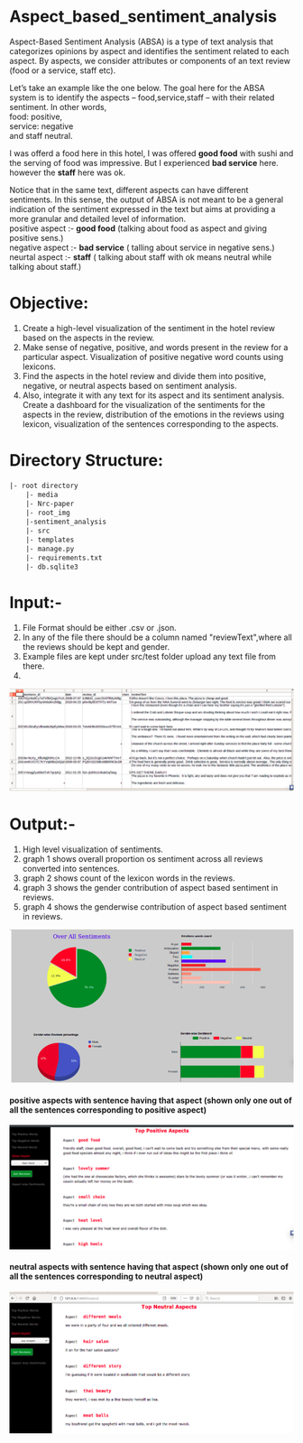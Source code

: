 # Aspect_based_sentiment_analysis
Aspect-Based Sentiment Analysis (ABSA) is a type of text analysis that categorizes opinions by aspect and identifies the sentiment related to each aspect.
By aspects, we consider attributes or components of an text review (food or a service, staff etc).

Let’s take an example like the one below. The goal here for the ABSA system is to identify the aspects – food,service,staff – with their related sentiment. 
In other words, <br /> 
food: positive, <br />
service: negative <br />
and staff neutral. 

 

I was offerd a food here in this hotel, I was offered **good food** with sushi and the serving of food was impressive. But I experienced **bad service** here. however the **staff** here was ok.


Notice that in the same text, different aspects can have different sentiments. In this sense, the output of ABSA is not meant to be a general indication of the sentiment expressed in the text but aims at providing a more granular and detailed level of information.  <br />
positive aspect :- **good food** (talking about food as aspect and giving positive sens.) <br />
negative aspect :- **bad service** ( talling about service in negative sens.) <br />
neurtal aspect :- **staff** ( talking about staff with ok means neutral while talking about staff.) <br />


# Objective:
  1. Create a high-level visualization of the sentiment in the hotel review based on the aspects in the review.
  2. Make sense of negative, positive, and words present in the review for a particular aspect. Visualization of positive negative word counts using lexicons.
  3. Find the aspects in the hotel review and divide them into positive, negative, or neutral aspects based on sentiment analysis.
  4. Also, integrate it with any text for its aspect and its sentiment analysis. Create a dashboard for the visualization of the sentiments for the aspects in the review, distribution of the emotions in the reviews using lexicon, visualization of the sentences corresponding to the aspects.


# Directory Structure:

	|- root directory
		|- media
		|- Nrc-paper
		|- root_img
		|-sentiment_analysis
		|- src
		|- templates
		|- manage.py
		|- requirements.txt
		|- db.sqlite3 
		

# Input:- 
1. File Format should be either .csv or .json.
2. In any of the file there should be a column named "reviewText",where all the reviews should be kept and gender.
3. Example files are kept under src/test folder upload any text file from there.
4. 
![Screenshot](https://github.com/nka218/Aspect_based_sentiment_analysis/blob/main/root_img/55.png)

# Output:- 
1. High level visualization of sentiments.
2. graph 1 shows overall proportion os sentiment across all reviews converted into sentences.
3. graph 2 shows count of the lexicon words in the reviews.
4. graph 3 shows the gender contribution of aspect based sentiment in reviews.
5. graph 4 shows the genderwise contribution of aspect based sentiment in reviews.

![Screenshot](https://github.com/nka218/Aspect_based_sentiment_analysis/blob/main/root_img/graphs.png)

#### positive aspects with sentence having that aspect (shown only one out of all the sentences corresponding to positive aspect)

![Screenshot](https://github.com/nka218/Aspect_based_sentiment_analysis/blob/main/root_img/33.png)

#### neutral aspects with sentence having that aspect (shown only one out of all the sentences corresponding to neutral aspect)

![Screenshot](https://github.com/nka218/Aspect_based_sentiment_analysis/blob/main/root_img/22.png)
